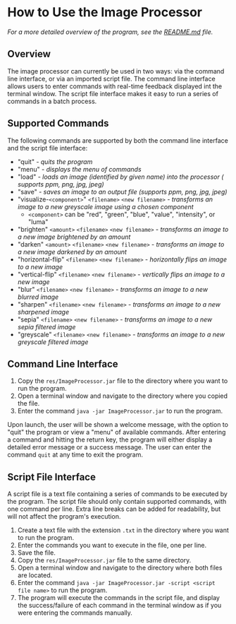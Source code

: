 # How to Use the Image Processor

_For a more detailed overview of the program, see the [README.md](README.md) file._

## Overview

The image processor can currently be used in two ways: via the command line interface, or via an
imported script file. The command line interface allows users to enter commands with real-time
feedback displayed int the terminal window. The script file interface makes it easy to run a series
of commands in a batch process.

## Supported Commands

The following commands are supported by both the command line interface and the script file
interface:

* "quit" - _quits the program_
* "menu" - _displays the menu of commands_
* "load" <path> <filename> - _loads an image (identified by given name) into the processor  (
  supports ppm, png, jpg, jpeg)_
* "save" <path> <filename> - _saves an image to an output file (supports ppm, png, jpg, jpeg)_
* "visualize-`<component>`" `<filename>` `<new filename>` - _transforms an image to a new greyscale
  image using a chosen component_
    * `<component>` can be "red", "green", "blue", "value", "intensity", or "luma"
* "brighten" `<amount>` `<filename>` `<new filename>` - _transforms an image to a new image
  brightened by an amount_
* "darken" `<amount>` `<filename>` `<new filename>` - _transforms an image to a new image darkened
  by an amount_
* "horizontal-flip" `<filename>` `<new filename>` - _horizontally flips an image to a new image_
* "vertical-flip" `<filename>` `<new filename>` - _vertically flips an image to a new image_
* "blur" `<filename>` `<new filename>` - _transforms an image to a new blurred image_
* "sharpen" `<filename>` `<new filename>` - _transforms an image to a new sharpened image_
* "sepia" `<filename>` `<new filename>` - _transforms an image to a new sepia filtered image_
* "greyscale" `<filename>` `<new filename>` - _transforms an image to a new greyscale filtered
  image_

## Command Line Interface

1. Copy the `res/ImageProcessor.jar` file to the directory where you want to run the program.
2. Open a terminal window and navigate to the directory where you copied the file.
3. Enter the command `java -jar ImageProcessor.jar` to run the program.

Upon launch, the user will be shown a welcome message, with the option to "quit" the program or view
a "menu" of available commands. After entering a command and hitting the return key, the program
will either display a detailed error message or a success message. The user can enter the
command `quit` at any time to exit the program.

## Script File Interface

A script file is a text file containing a series of commands to be executed by the program. The
script file should only contain supported commands, with one command per line. Extra line breaks can
be added for readability, but will not affect the program's execution.

1. Create a text file with the extension `.txt` in the directory where you want to run the program.
2. Enter the commands you want to execute in the file, one per line.
3. Save the file.
4. Copy the `res/ImageProcessor.jar` file to the same directory.
5. Open a terminal window and navigate to the directory where both files are located.
6. Enter the command `java -jar ImageProcessor.jar -script <script file name>` to run the program.
7. The program will execute the commands in the script file, and display the success/failure of each
   command in the terminal window as if you were entering the commands manually.

